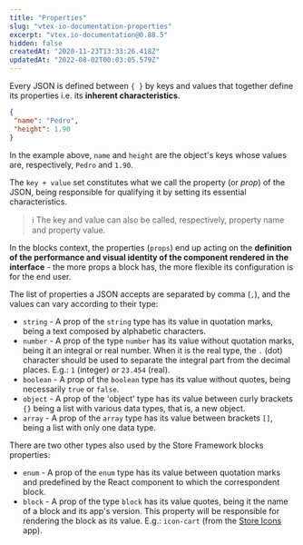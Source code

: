 ```yaml
---
title: "Properties"
slug: "vtex-io-documentation-properties"
excerpt: "vtex.io-documentation@0.88.5"
hidden: false
createdAt: "2020-11-23T13:33:26.418Z"
updatedAt: "2022-08-02T00:03:05.579Z"
---
```

Every JSON is defined between `{ }` by keys and values that together define its properties i.e. its **inherent characteristics**. 

```json
{
 "name": "Pedro",
 "height": 1.90
}
```

In the example above, `name` and `height` are the object's keys whose values are, respectively, `Pedro` and `1.90`. 

The `key + value` set constitutes what we call the property (or *prop*) of the JSON, being responsible for qualifying it by setting its essential characteristics.

>ℹ️ The key and value can also be called, respectively, property name and property value.

In the blocks context, the properties (`props`) end up acting on the **definition of the performance and visual identity of the component rendered in the interface** - the more props a block has, the more flexible its configuration is for the end user.

The list of properties a JSON accepts are separated by comma (`,`), and the values can vary according to their type:

- `string` - A prop of the `string` type has its value in quotation marks, being a text composed by alphabetic characters.
- `number` - A prop of the type `number` has its value without quotation marks, being it an integral or real number. When it is the real type, the `.` (dot) character should be used to separate the integral part from the decimal places. E.g.: `1` (integer) or `23.454` (real).
- `boolean` - A prop of the `boolean` type has its value without quotes, being necessarily `true` or `false`.
- `object` - A prop of the 'object' type has its value between curly brackets `{}` being a list with various data types, that is, a new object. 
- `array` - A prop of the `array` type has its value between brackets `[]`, being a list with only one data type.

There are two other types also used by the Store Framework blocks properties:

- `enum` - A prop of the `enum` type has its value between quotation marks and predefined by the React component to which the correspondent block.
- `block` - A prop of the type `block` has its value quotes, being it the name of a block and its app's version. This property will be responsible for rendering the block as its value. E.g.: `icon-cart` (from the [Store Icons](https://developers.vtex.com/vtex-developer-docs/docs/vtex-store-icons) app).